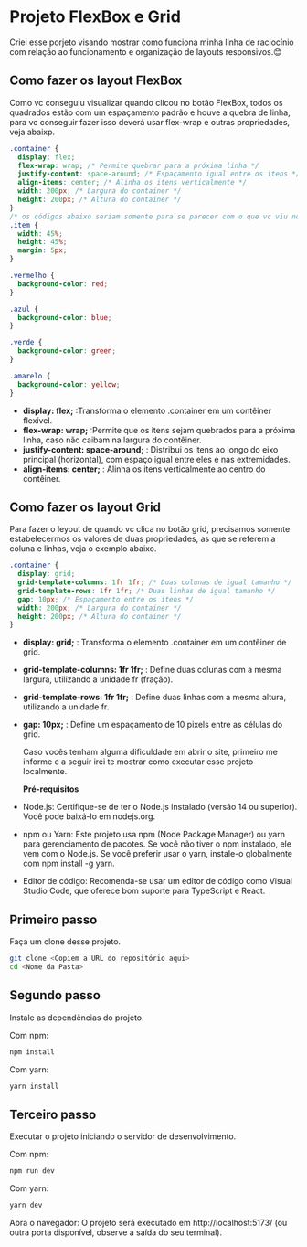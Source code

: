 # Projeto FlexBox e Grid

 Criei esse porjeto visando mostrar como funciona minha linha de raciocínio com relação ao funcionamento e organização de layouts responsivos.😊

## Como fazer os layout FlexBox

Como vc conseguiu visualizar quando clicou no botão FlexBox, todos os quadrados estão com um espaçamento padrão e houve a quebra de linha, para vc conseguir fazer isso deverá usar flex-wrap e outras propriedades, veja abaixp.


```css
.container {
  display: flex;
  flex-wrap: wrap; /* Permite quebrar para a próxima linha */
  justify-content: space-around; /* Espaçamento igual entre os itens */
  align-items: center; /* Alinha os itens verticalmente */
  width: 200px; /* Largura do container */
  height: 200px; /* Altura do container */
}
/* os códigos abaixo seriam somente para se parecer com o que vc viu no site */
.item {
  width: 45%;
  height: 45%; 
  margin: 5px;
}

.vermelho {
  background-color: red;
}

.azul {
  background-color: blue;
}

.verde {
  background-color: green;
}

.amarelo {
  background-color: yellow;
}
```

- **display: flex;**  :Transforma o elemento .container em um contêiner flexível.
- **flex-wrap: wrap;** :Permite que os itens sejam quebrados para a próxima linha, caso não caibam na largura do contêiner.
- **justify-content: space-around;** : Distribui os itens ao longo do eixo principal (horizontal), com espaço igual entre eles e nas extremidades.
- **align-items: center;** : Alinha os itens verticalmente ao centro do contêiner.

## Como fazer os layout Grid
  Para fazer o leyout de quando vc clica no botão grid, precisamos somente estabelecermos os valores de duas propriedades, as que se referem a coluna e linhas, veja o exemplo abaixo.

```css
.container {
  display: grid;
  grid-template-columns: 1fr 1fr; /* Duas colunas de igual tamanho */
  grid-template-rows: 1fr 1fr; /* Duas linhas de igual tamanho */
  gap: 10px; /* Espaçamento entre os itens */
  width: 200px; /* Largura do container */
  height: 200px; /* Altura do container */
}
```

- **display: grid;** : Transforma o elemento .container em um contêiner de grid.
- **grid-template-columns: 1fr 1fr;** : Define duas colunas com a mesma largura, utilizando a unidade fr (fração).
- **grid-template-rows: 1fr 1fr;** : Define duas linhas com a mesma altura, utilizando a unidade fr.
- **gap: 10px;** : Define um espaçamento de 10 pixels entre as células do grid.

  Caso vocês tenham alguma dificuldade em abrir o site, primeiro me informe e a seguir irei te mostrar como executar esse projeto localmente.

  **Pré-requisitos**

 - Node.js: Certifique-se de ter o Node.js instalado (versão 14 ou superior). Você pode baixá-lo em nodejs.org.
 - npm ou Yarn: Este projeto usa npm (Node Package Manager) ou yarn para gerenciamento de pacotes. Se você não tiver o npm instalado, ele vem com o Node.js. Se você preferir usar o yarn, instale-o globalmente com npm install -g yarn.
 - Editor de código: Recomenda-se usar um editor de código como Visual Studio Code, que oferece bom suporte para TypeScript e React.

## Primeiro passo

  Faça um clone desse projeto.

```Bash
git clone <Copiem a URL do repositório aqui>
cd <Nome da Pasta>
```
## Segundo passo

  Instale as dependências do projeto.

Com npm:
```Bash
npm install
```
Com yarn:
```Bash
yarn install
```

## Terceiro passo

  Executar o projeto iniciando o servidor de desenvolvimento.

Com npm:
```Bash
npm run dev
```
Com yarn:
```Bash
yarn dev
```
  Abra o navegador: O projeto será executado em http://localhost:5173/ (ou outra porta disponível, observe a saída do seu terminal).
   

  
